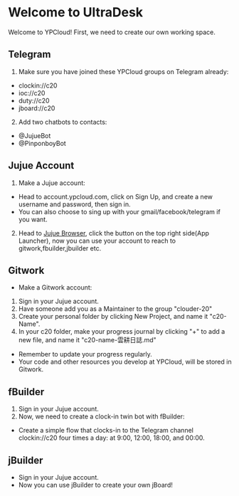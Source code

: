 # Welcome to UltraDesk

Welcome to YPCloud! 
First, we need to create our own working space.

Telegram
---
1. Make sure you have joined these YPCloud groups on Telegram already:
* clockin://c20
* ioc://c20
* duty://c20
* jboard://c20
2. Add two chatbots to contacts:
* @JujueBot
* @PinponboyBot

## Jujue Account
1. Make a Jujue account:
* Head to account.ypcloud.com, click on Sign Up, and create a new username and password, then sign in.
* You can also choose to sing up with your gmail/facebook/telegram if you want.
2. Head to [Jujue Browser](https://jujue.app/browser), click the button on the top right side(App Launcher), now you can use your account to reach to gitwork,fbuilder,jbuilder etc.

Gitwork
---
* Make a Gitwork account: 
1. Sign in your Jujue account.
2. Have someone add you as a Maintainer to the group "clouder-20"
3. Create your personal folder by clicking New Project, and name it "c20-Name".
4. In your c20 folder, make your progress journal by clicking "+" to add a new file, and name it "c20-name-雲耕日誌.md"
* Remember to update your progress regularly.
* Your code and other resources you develop at YPCloud, will be stored in Gitwork.

fBuilder
---
1. Sign in your Jujue account.
2. Now, we need to create a clock-in twin bot with fBuilder:
* Create a simple flow that clocks-in to the Telegram channel clockin://c20 four times a day: at 9:00, 12:00, 18:00, and 00:00.


jBuilder
---
* Sign in your Jujue account.
* Now you can use jBuilder to create your own jBoard!
